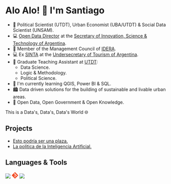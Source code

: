 # Alo Alo! 👋 I'm Santiago

+ 📖 Political Scientist (UTDT), Urban Economist (UBA/UTDT) & Social Data Scientist (UNSAM).
+ 💻 [Open Data Director](https://www.argentina.gob.ar/datos-abiertos) at the [Secretary of Innovation, Science & Technology of Argentina](https://www.argentina.gob.ar/jefatura/innovacion-ciencia-y-tecnologia).
+ :mag_right: Member of the Management Council of [IDERA](https://www.idera.gob.ar/).
+ 💻 Ex [SINTA](https://www.yvera.tur.ar/sinta/) at the [Undersecretary of Tourism of Argentina](https://www.argentina.gob.ar/interior/turismo).
+ 🍎 Graduate Teaching Assistant at [UTDT](https://www.utdt.edu/):
  + Data Science.
  + Logic & Methodology.
  + Political Science.
+ 🌱 I'm currently learning QGIS, Power BI & SQL.
+ 🏙️ Data driven solutions for the building of sustainable and livable urban areas.
+ 🏢 Open Data, Open Government & Open Knowledge.

This is a Data's, Data's, Data's World 🌐    


## Projects
+ [Esto podría ser una plaza.](https://github.com/Apolo-21/atlas_espacios_verdes_CABA)
+ [La política de la Inteligencia Artificial.](https://www.cippec.org/wp-content/uploads/2019/10/185-DT-Abdala-Lacroix-y-Soubie-La-pol%C3%ADtica-de-la-Inteligencia-Artificial-octubre-2019.pdf)


## Languages & Tools
<code><img height="20" src="https://camo.githubusercontent.com/85de5a1cf8f5f7fa0003823a2e548a0d72399bbe6e1d446eeebe944e948b25b2/68747470733a2f2f6e65772e6c6962726172792e6172697a6f6e612e6564752f73697465732f64656661756c742f66696c65732f7374796c65732f66656174757265645f696d6167652f7075626c69632f66656174757265645f6d656469612f7270726f6772616d6d696e672e706e673f69746f6b3d74575f4c63346138"></code>
<code><img height="20" src="https://raw.githubusercontent.com/devicons/devicon/master/icons/git/git-original.svg"></code>
<code><img height="20" src="https://camo.githubusercontent.com/d436b395037bee91bcb57b18b34b95a83f6525b9391729772a571a4cae678413/68747470733a2f2f626c6f672e65667073612e6f72672f77702d636f6e74656e742f75706c6f6164732f323031392f30342f706963312e706e67"></code>


<!--
**SSoubie/SSoubie** is a ✨ _special_ ✨ repository because its `README.md` (this file) appears on your GitHub profile.

Here are some ideas to get you started:

- 🔭 I’m currently working on ...
- 🌱 I’m currently learning ...
- 👯 I’m looking to collaborate on ...
- 🤔 I’m looking for help with ...
- 💬 Ask me about ...
- 📫 How to reach me: ...
- 😄 Pronouns: ...
- ⚡ Fun fact: ...
-->
